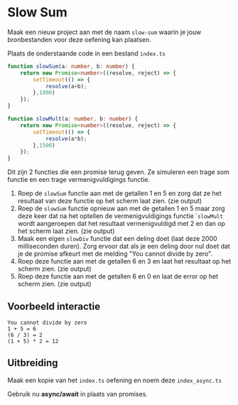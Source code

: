 # Slow Sum

Maak een nieuw project aan met de naam `slow-sum` waarin je jouw bronbestanden voor deze oefening kan plaatsen.

Plaats de onderstaande code in een bestand `index.ts`

```typescript
function slowSum(a: number, b: number) {
    return new Promise<number>((resolve, reject) => {
        setTimeout(() => {
            resolve(a+b);
        },1000)
    });
}

function slowMult(a: number, b: number) {
    return new Promise<number>((resolve, reject) => {
        setTimeout(() => {
            resolve(a*b);
        },1500)
    });
}
```

Dit zijn 2 functies die een promise terug geven. Ze simuleren een trage som functie en een trage vermenigvuldigings functie.

1. Roep de `slowSum` functie aan met de getallen 1 en 5 en zorg dat ze het resultaat van deze functie op het scherm laat zien. (zie output)
2. Roep de `slowSum` functie opnieuw aan met de getallen 1 en 5 maar zorg deze keer dat na het optellen de vermenigvuldigings functie \``slowMult` wordt aangeroepen dat het resultaat vermenigvuldigd met 2 en dan op het scherm laat zien. (zie output)
3. Maak een eigen `slowDiv` functie dat een deling doet (laat deze 2000 milliseconden duren). Zorg ervoor dat als je een deling door nul doet dat je de promise afkeurt met de melding "You cannot divide by zero".
4. Roep deze functie aan met de getallen 6 en 3 en laat het resultaat op het scherm zien. (zie output)
5. Roep deze functie aan met de getallen 6 en 0 en laat de error op het scherm zien. (zie output)

## Voorbeeld interactie

```
You cannot divide by zero
1 + 5 = 6
(6 / 3) = 2
(1 + 5) * 2 = 12
```

## Uitbreiding

Maak een kopie van het `index.ts` oefening en noem deze `index_async.ts`

Gebruik nu **async/await** in plaats van promises.
